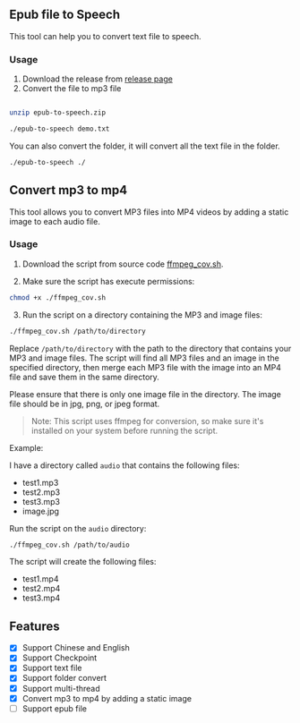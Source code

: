 ## Epub file to Speech

This tool can help you to convert text file to speech.

### Usage


1. Download the release from [release page](https://github.com/smark-d/epub-to-speech/releases)
2. Convert the file to mp3 file

```bash

unzip epub-to-speech.zip

./epub-to-speech demo.txt
```
You can also convert the folder, it will convert all the text file in the folder.

```bash
./epub-to-speech ./
```

## Convert mp3 to mp4

This tool allows you to convert MP3 files into MP4 videos by adding a static image to each audio file.

### Usage

1. Download the script from source code [ffmpeg_cov.sh](./bin/ffmpeg_cov.sh).

2. Make sure the script has execute permissions:

```bash
chmod +x ./ffmpeg_cov.sh
```

3. Run the script on a directory containing the MP3 and image files:

```bash
./ffmpeg_cov.sh /path/to/directory
```
Replace `/path/to/directory` with the path to the directory that contains your MP3 and image files. The script will find all MP3 files and an image in the specified directory, then merge each MP3 file with the image into an MP4 file and save them in the same directory.

Please ensure that there is only one image file in the directory. The image file should be in jpg, png, or jpeg format.

> Note: This script uses ffmpeg for conversion, so make sure it's installed on your system before running the script.

Example:

I have a directory called `audio` that contains the following files:
- test1.mp3
- test2.mp3
- test3.mp3
- image.jpg

Run the script on the `audio` directory:
```bash
./ffmpeg_cov.sh /path/to/audio
```

The script will create the following files:
- test1.mp4
- test2.mp4
- test3.mp4


## Features

- [x] Support Chinese and English
- [x] Support Checkpoint
- [x] Support text file
- [x] Support folder convert
- [x] Support multi-thread
- [x] Convert mp3 to mp4 by adding a static image
- [ ] Support epub file
